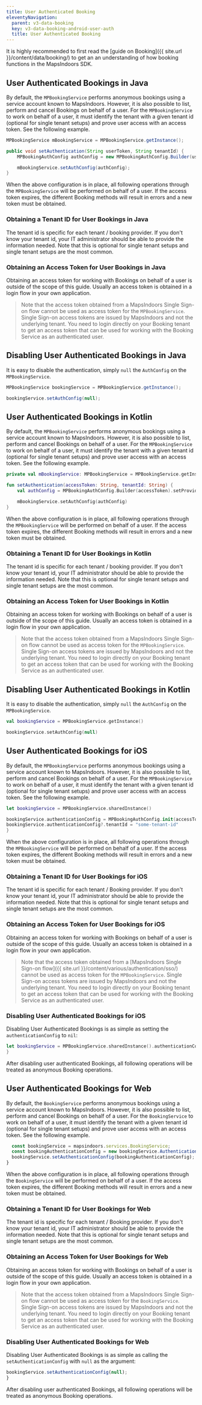 ```yaml
---
title: User Authenticated Booking
eleventyNavigation:
  parent: v3-data-booking
  key: v3-data-booking-android-user-auth
  title: User Authenticated Booking
---
```


<!-- reference to normal booking example -->
It is highly recommended to first read the [guide on Booking]({{ site.url }}/content/data/booking/) to get an an understanding of how booking functions in the MapsIndoors SDK.
<!-- example showing how to input token/tenantId -->

<mi-tabs>
<mi-tab label="Android - Java" tab-for="java"></mi-tab>
<mi-tab label="Android - Kotlin" tab-for="kotlin"></mi-tab>
<mi-tab label="iOS" tab-for="ios"></mi-tab>
<mi-tab label="Web" tab-for="web"></mi-tab>
<mi-tab-panel id="java">

## User Authenticated Bookings in Java

By default, the `MPBookingService` performs anonymous bookings using a service account known to MapsIndoors. However, it is also possible to list, perform and cancel Bookings on behalf of a user. For the `MPBookingService` to work on behalf of a user, it must identify the tenant with a given tenant id (optional for single tenant setups) and prove user access with an access token. See the following example.

```java
MPBookingService mBookingService = MPBookingService.getInstance();

public void setAuthentication(String userToken, String tenantId) {
    MPBookingAuthConfig authConfig = new MPBookingAuthConfig.Builder(userToken).setProviderTenantId(tenantId).build();

    mBookingService.setAuthConfig(authConfig);
}
```

<!-- text about aquiring the token is the app makers job -->
When the above configuration is in place, all following operations through the `MPBookingService` will be performed on behalf of a user. If the access token expires, the different Booking methods will result in errors and a new token must be obtained.

### Obtaining a Tenant ID for User Bookings in Java

The tenant id is specific for each tenant / booking provider. If you don't know your tenant id, your IT administrator should be able to provide the information needed. Note that this is optional for single tenant setups and single tenant setups are the most common.

### Obtaining an Access Token for User Bookings in Java

Obtaining an access token for working with Bookings on behalf of a user is outside of the scope of this guide. Usually an access token is obtained in a login flow in your own application.

> Note that the access token obtained from a MapsIndoors Single Sign-on flow cannot be used as access token for the `MPBookingService`. Single Sign-on access tokens are issued by MapsIndoors and not the underlying tenant. You need to login directly on your Booking tenant to get an access token that can be used for working with the Booking Service as an authenticated user.

<!-- example of disabling UAB -->
## Disabling User Authenticated Bookings in Java

It is easy to disable the authentication, simply `null` the `AuthConfig` on the `MPBookingService`.

```java
MPBookingService bookingService = MPBookingService.getInstance();

bookingService.setAuthConfig(null);
```

</mi-tab-panel>
<mi-tab-panel id="kotlin">

## User Authenticated Bookings in Kotlin

By default, the `MPBookingService` performs anonymous bookings using a service account known to MapsIndoors. However, it is also possible to list, perform and cancel Bookings on behalf of a user. For the `MPBookingService` to work on behalf of a user, it must identify the tenant with a given tenant id (optional for single tenant setups) and prove user access with an access token. See the following example.

```kotlin
private val mBookingService: MPBookingService = MPBookingService.getInstance()

fun setAuthentication(accessToken: String, tenantId: String) {
    val authConfig = MPBookingAuthConfig.Builder(accessToken).setProviderTenantId(tenantId).build()

    mBookingService.setAuthConfig(authConfig)
}
```

<!-- text about aquiring the token is the app makers job -->
When the above configuration is in place, all following operations through the `MPBookingService` will be performed on behalf of a user. If the access token expires, the different Booking methods will result in errors and a new token must be obtained.

### Obtaining a Tenant ID for User Bookings in Kotlin

The tenant id is specific for each tenant / booking provider. If you don't know your tenant id, your IT administrator should be able to provide the information needed. Note that this is optional for single tenant setups and single tenant setups are the most common.

### Obtaining an Access Token for User Bookings in Kotlin

Obtaining an access token for working with Bookings on behalf of a user is outside of the scope of this guide. Usually an access token is obtained in a login flow in your own application.

> Note that the access token obtained from a MapsIndoors Single Sign-on flow cannot be used as access token for the `MPBookingService`. Single Sign-on access tokens are issued by MapsIndoors and not the underlying tenant. You need to login directly on your Booking tenant to get an access token that can be used for working with the Booking Service as an authenticated user.

<!-- example of disabling UAB -->
## Disabling User Authenticated Bookings in Kotlin

It is easy to disable the authentication, simply `null` the `AuthConfig` on the `MPBookingService`.

```kotlin
val bookingService = MPBookingService.getInstance()

bookingService.setAuthConfig(null)
```

</mi-tab-panel>
<mi-tab-panel id="ios">

## User Authenticated Bookings for iOS

By default, the `MPBookingService` performs anonymous bookings using a service account known to MapsIndoors. However, it is also possible to list, perform and cancel Bookings on behalf of a user. For the `MPBookingService` to work on behalf of a user, it must identify the tenant with a given tenant id (optional for single tenant setups) and prove user access with an access token. See the following example.

```swift
let bookingService = MPBookingService.sharedInstance()

bookingService.authenticationConfig = MPBookingAuthConfig.init(accessToken: "some-user-access-token")
bookingService.authenticationConfig?.tenantId = "some-tenant-id"
}
```

When the above configuration is in place, all following operations through the `MPBookingService` will be performed on behalf of a user. If the access token expires, the different Booking methods will result in errors and a new token must be obtained.

### Obtaining a Tenant ID for User Bookings for iOS

The tenant id is specific for each tenant / Booking provider. If you don't know your tenant id, your IT administrator should be able to provide the information needed. Note that this is optional for single tenant setups and single tenant setups are the most common.

### Obtaining an Access Token for User Bookings for iOS

Obtaining an access token for working with Bookings on behalf of a user is outside of the scope of this guide. Usually an access token is obtained in a login flow in your own application.

> Note that the access token obtained from a [MapsIndoors Single Sign-on flow]({{ site.url }}/content/various/authentication/sso/) cannot be used as access token for the `MPBookingService`. Single Sign-on access tokens are issued by MapsIndoors and not the underlying tenant. You need to login directly on your Booking tenant to get an access token that can be used for working with the Booking Service as an authenticated user.

### Disabling User Authenticated Bookings for iOS

Disabling User Authenticated Bookings is as simple as setting the `authenticationConfig` to `nil`:

```swift
let bookingService = MPBookingService.sharedInstance().authenticationConfig = nil
}
```

After disabling user authenticated Bookings, all following operations will be treated as anonymous Booking operations.

</mi-tab-panel>
<mi-tab-panel id="web">

## User Authenticated Bookings for Web

By default, the `BookingService` performs anonymous bookings using a service account known to MapsIndoors. However, it is also possible to list, perform and cancel Bookings on behalf of a user. For the `BookingService` to work on behalf of a user, it must identify the tenant with a given tenant id (optional for single tenant setups) and prove user access with an access token. See the following example.

```javascript
  const bookingService = mapsindoors.services.BookingService;
  const bookingAuthenticationConfig = new bookingService.AuthenticationConfig('some-user-access-token', `some-tenant-id`);
  bookingService.setAuthenticationConfig(bookingAuthenticationConfig);
}
```

When the above configuration is in place, all following operations through the `BookingService` will be performed on behalf of a user. If the access token expires, the different Booking methods will result in errors and a new token must be obtained.

### Obtaining a Tenant ID for User Bookings for Web

The tenant id is specific for each tenant / Booking provider. If you don't know your tenant id, your IT administrator should be able to provide the information needed. Note that this is optional for single tenant setups and single tenant setups are the most common.

### Obtaining an Access Token for User Bookings for Web

Obtaining an access token for working with Bookings on behalf of a user is outside of the scope of this guide. Usually an access token is obtained in a login flow in your own application.

> Note that the access token obtained from a MapsIndoors Single Sign-on flow cannot be used as access token for the `BookingService`. Single Sign-on access tokens are issued by MapsIndoors and not the underlying tenant. You need to login directly on your Booking tenant to get an access token that can be used for working with the Booking Service as an authenticated user.

### Disabling User Authenticated Bookings for Web

Disabling User Authenticated Bookings is as simple as calling the `setAuthenticationConfig` with `null` as the argument:

```javascript
bookingService.setAuthenticationConfig(null);
}
```

After disabling user authenticated Bookings, all following operations will be treated as anonymous Booking operations.

</mi-tab-panel>
</mi-tabs>
